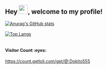 ## Hey <img src="https://github.com/TheDudeThatCode/TheDudeThatCode/blob/master/Assets/Hi.gif" width="29px">, welcome to my profile!

[![Anurag's GitHub stats](https://github-readme-stats.vercel.app/api?username=Dokito555&show_icons=true&theme=tokyonight)](https://github.com/anuraghazra/github-readme-stats)<br />
<br/>
[![Top Langs](https://github-readme-stats.vercel.app/api/top-langs/?username=Dokito555&layout=compact&show_icons=true&theme=tokyonight)](https://github.com/anuraghazra/github-readme-stats)<br />
<br/>
<h4>Visitor Count :eyes:</h4>

https://count.getloli.com/get/@:Dokito555<br />
